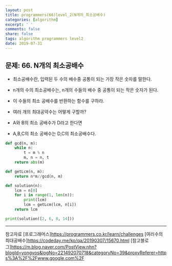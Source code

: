```yaml
---
layout: post
title: programmers(66)level_2(N개의_최소공배수)
categories: [algorithm]
excerpt: ' '
comments: false
share: false
tags: algorithm programmers level2
date: 2019-07-31
---
```


## 문제: 66. N개의 최소공배수

- 최소공배수란, 입력된 두 수의 배수중 공통이 되는 가장 작은 숫자를 말한다.
- n개의 수의 최소공배수는, n개의 수들의 배수 중 공통이 되는 작은 숫자가 된다.
- 이 수들의 최소 공배수를 반환하는 함수를 구하라.

- 여러 개의 최대공약수는 어떻게 구할까?
- A와 B의 최소 공배수가 D라고 한다면
- A,B,C의 최소 공배수는 D,C의 최소공배수다.

```python
def gcd(n, m):
    while n:
        t = m % n
        m, n = n, t
    return abs(m)

def getLcm(n, m):
    return n*m//gcd(n, m)

def solution(n):
    lcm = n[0]
    for i in range(1, len(n)):
        print(lcm)
        lcm = getLcm(lcm, n[i])
    return lcm

print(solution([2, 6, 8, 14]))

```

---

참고자료
[프로그래머스]<https://programmers.co.kr/learn/challenges>
[여러수의최대공배수]<https://codeday.me/ko/qa/20190307/15670.html>
[참고블로그]<https://m.blog.naver.com/PostView.nhn?blogId=yongyos&logNo=221492070718&categoryNo=39&proxyReferer=https%3A%2F%2Fwww.google.com%2F>
